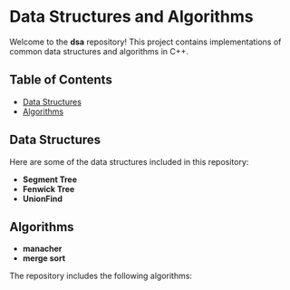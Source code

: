 # Data Structures and Algorithms

Welcome to the **dsa** repository! This project contains implementations of common data structures and algorithms in C++.

## Table of Contents

- [Data Structures](#data-structures)
- [Algorithms](#algorithms)

## Data Structures

Here are some of the data structures included in this repository:

- **Segment Tree**
- **Fenwick Tree**
- **UnionFind**

## Algorithms
- **manacher**
- **merge sort**

The repository includes the following algorithms:


